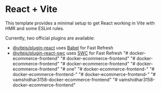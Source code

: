 # React + Vite

This template provides a minimal setup to get React working in Vite with HMR and some ESLint rules.

Currently, two official plugins are available:

- [@vitejs/plugin-react](https://github.com/vitejs/vite-plugin-react/blob/main/packages/plugin-react/README.md) uses [Babel](https://babeljs.io/) for Fast Refresh
- [@vitejs/plugin-react-swc](https://github.com/vitejs/vite-plugin-react-swc) uses [SWC](https://swc.rs/) for Fast Refresh
"# docker-ecommerce-frontend" 
"# docker-ecommerce-frontend" 
"# docker-ecommerce-frontend" 
"# docker-ecommerce-frontend" 
"# docker-ecommerce-frontend" 
"# one" 
"# docker-ecommerce-frontend-" 
"# docker-ecommerce-frontend-" 
"# docker-ecommerce-frontend-" 
"# vamshidhar3158-docker-ecommerce-frontend" 
"# vamshidhar3158-docker-ecommerce-frontend" 
